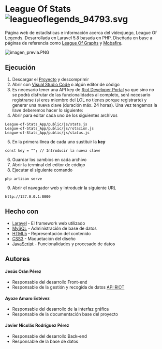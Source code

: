 # League Of Stats ![leagueoflegends_94793.svg](https://bit.ly/3d1o5Rd)
Página web de estadísticas e información acerca del videojuego, League Of Legends. Desarrollada en Laravel 5.8 basada en PHP. Diseñada en base a páginas de referencia como [League Of Graphs](https://www.leagueofgraphs.com/es/) y [Mobafire](https://www.mobafire.com).

![imagen_previa.PNG](https://github.com/JavierNRP/League-of-Stats_App/blob/master/public/img/imagen_previa.PNG?raw=true)

## Ejecución
1. Descargar el [Proyecto](https://bit.ly/2LRsfzg) y descomprimir
2. Abrir con [Visual Studio Code](https://code.visualstudio.com) o algún editor de código
3. Es necesario tener una API key de [Riot Developer Portal](https://developer.riotgames.com) ya que sino no se podrá disfrutar de las funcionalidades al completo, será necesario registrarse (si eres miembro del LOL no tienes porque registrarte) y generar una nueva clave (duración máx. 24 horas). Una vez tengamos la llave deberemos hacer lo siguiente:
4. Abrir para editar cada uno de los siguientes archivos
```
League-of-Stats_App/public/js/stats.js
League-of-Stats_App/public/js/rotacion.js
League-of-Stats_App/public/js/status.js
```
5. En la primera línea de cada uno sustituir la **key**
```
const key = ""; // Introducir la nueva clave
```
6. Guardar los cambios en cada archivo
7. Abrir la terminal del editor de código
8. Ejecutar el siguiente comando
```
php artisan serve
```
9. Abrir el navegador web y introducir la siguiente URL
```
http://127.0.0.1:8000
```

## Hecho con
* [Laravel](https://laravel.com) - El framework web utilizado
* [MySQL](https://www.mysql.com) - Administración de base de datos
* [HTML5](https://developer.mozilla.org/es/docs/HTML/HTML5) - Representación del contenido
* [CSS3](https://developer.mozilla.org/es/docs/Archive/CSS3) - Maquetación del diseño
* [JavaScript](https://developer.mozilla.org/es/docs/Web/JavaScript) - Funcionalidades y procesado de datos

## Autores

#### Jesús Orán Pérez

- Responsable del desarrollo Front-end
- Responsable de la gestión y recogida de datos [API RIOT](https://developer.riotgames.com)

#### Ayoze Amaro Estévez

- Responsable del desarrollo de la interfaz gráfica
- Responsable de la documentación base del proyecto

#### Javier Nicolás Rodríguez Pérez

- Responsable del desarrollo Back-end
- Responsable de la base de datos
